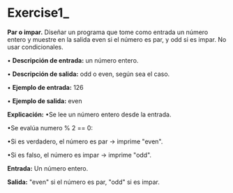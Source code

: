 # Exercise1_ 
**Par o impar.**
Diseñar un programa que tome como entrada un número entero y muestre en la salida even si el número es
par, y odd si es impar. No usar condicionales.

• **Descripción de entrada:** un número entero.

• **Descripción de salida:** odd o even, según sea el caso.

• **Ejemplo de entrada:**
126

• **Ejemplo de salida:**
even



**Explicación:**
•Se lee un número entero desde la entrada.

•Se evalúa numero % 2 == 0:

•Si es verdadero, el número es par → imprime "even".

•Si es falso, el número es impar → imprime "odd".

**Entrada:** Un número entero.

**Salida:** "even" si el número es par, "odd" si es impar.
